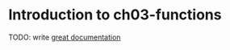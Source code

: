 # Introduction to ch03-functions

TODO: write [great documentation](http://jacobian.org/writing/what-to-write/)
